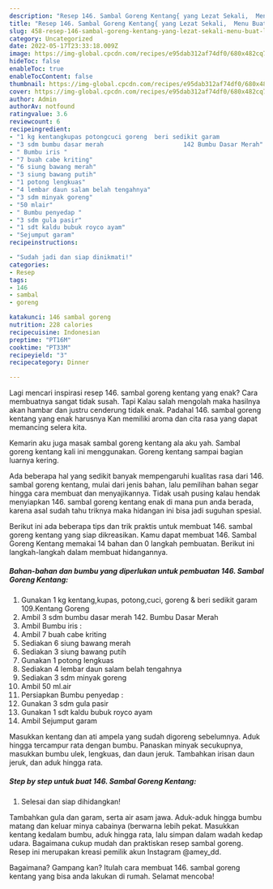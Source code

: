 ```yaml
---
description: "Resep 146. Sambal Goreng Kentang{ yang Lezat Sekali,  Menu Buat lebaran"
title: "Resep 146. Sambal Goreng Kentang{ yang Lezat Sekali,  Menu Buat lebaran"
slug: 458-resep-146-sambal-goreng-kentang-yang-lezat-sekali-menu-buat-lebaran
category: Uncategorized
date: 2022-05-17T23:33:18.009Z
image: https://img-global.cpcdn.com/recipes/e95dab312af74df0/680x482cq70/146-sambal-goreng-kentang-foto-resep-utama.jpg
hideToc: false
enableToc: true
enableTocContent: false
thumbnail: https://img-global.cpcdn.com/recipes/e95dab312af74df0/680x482cq70/146-sambal-goreng-kentang-foto-resep-utama.jpg
cover: https://img-global.cpcdn.com/recipes/e95dab312af74df0/680x482cq70/146-sambal-goreng-kentang-foto-resep-utama.jpg
author: Admin
authorAv: notfound
ratingvalue: 3.6
reviewcount: 6
recipeingredient:
- "1 kg kentangkupas potongcuci goreng  beri sedikit garam                      109Kentang Goreng"
- "3 sdm bumbu dasar merah                      142 Bumbu Dasar Merah"
- " Bumbu iris "
- "7 buah cabe kriting"
- "6 siung bawang merah"
- "3 siung bawang putih"
- "1 potong lengkuas"
- "4 lembar daun salam belah tengahnya"
- "3 sdm minyak goreng"
- "50 mlair"
- " Bumbu penyedap "
- "3 sdm gula pasir"
- "1 sdt kaldu bubuk royco ayam"
- "Sejumput garam"
recipeinstructions:

- "Sudah jadi dan siap dinikmati!"
categories:
- Resep
tags:
- 146
- sambal
- goreng

katakunci: 146 sambal goreng 
nutrition: 228 calories
recipecuisine: Indonesian
preptime: "PT16M"
cooktime: "PT33M"
recipeyield: "3"
recipecategory: Dinner

---
```



Lagi mencari inspirasi resep 146. sambal goreng kentang yang enak? Cara membuatnya sangat tidak susah. Tapi Kalau salah mengolah maka hasilnya akan hambar dan justru cenderung tidak enak. Padahal 146. sambal goreng kentang yang enak harusnya Kan memiliki aroma dan cita rasa yang dapat memancing selera kita.


Kemarin aku juga masak sambal goreng kentang ala aku yah. Sambal goreng kentang kali ini menggunakan. Goreng kentang sampai bagian luarnya kering.

Ada beberapa hal yang sedikit banyak mempengaruhi kualitas rasa dari 146. sambal goreng kentang, mulai dari jenis bahan, lalu pemilihan bahan segar hingga cara membuat dan menyajikannya. Tidak usah pusing kalau hendak menyiapkan 146. sambal goreng kentang enak di mana pun anda berada, karena asal sudah tahu triknya maka hidangan ini bisa jadi suguhan spesial.


Berikut ini ada beberapa tips dan trik praktis untuk membuat 146. sambal goreng kentang yang siap dikreasikan. Kamu dapat membuat 146. Sambal Goreng Kentang memakai 14 bahan dan 0 langkah pembuatan. Berikut ini langkah-langkah dalam membuat hidangannya.

<!--inarticleads1-->

##### Bahan-bahan dan bumbu yang diperlukan untuk pembuatan 146. Sambal Goreng Kentang:

1. Gunakan 1 kg kentang,kupas, potong,cuci, goreng &amp; beri sedikit garam                      109.Kentang Goreng
1. Ambil 3 sdm bumbu dasar merah                      142. Bumbu Dasar Merah
1. Ambil  Bumbu iris :
1. Ambil 7 buah cabe kriting
1. Sediakan 6 siung bawang merah
1. Sediakan 3 siung bawang putih
1. Gunakan 1 potong lengkuas
1. Sediakan 4 lembar daun salam belah tengahnya
1. Sediakan 3 sdm minyak goreng
1. Ambil 50 ml.air
1. Persiapkan  Bumbu penyedap :
1. Gunakan 3 sdm gula pasir
1. Gunakan 1 sdt kaldu bubuk royco ayam
1. Ambil Sejumput garam


Masukkan kentang dan ati ampela yang sudah digoreng sebelumnya. Aduk hingga tercampur rata dengan bumbu. Panaskan minyak secukupnya, masukkan bumbu ulek, lengkuas, dan daun jeruk. Tambahkan irisan daun jeruk, dan aduk hingga rata. 

<!--inarticleads2-->

##### Step by step untuk buat 146. Sambal Goreng Kentang:


1. Selesai dan siap dihidangkan!

Tambahkan gula dan garam, serta air asam jawa. Aduk-aduk hingga bumbu matang dan keluar minya cabainya (berwarna lebih pekat. Masukkan kentang kedalam bumbu, aduk hingga rata, lalu simpan dalam wadah kedap udara. Bagaimana cukup mudah dan praktiskan resep sambal goreng. Resep ini merupakan kreasi pemilik akun Instagram @amey_dd. 

Bagaimana? Gampang kan? Itulah cara membuat 146. sambal goreng kentang yang bisa anda lakukan di rumah. Selamat mencoba!
